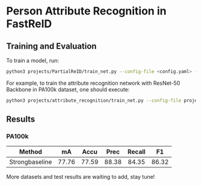 # Person Attribute Recognition in FastReID

## Training and Evaluation

To train a model, run:

```bash
python3 projects/PartialReID/train_net.py --config-file <config.yaml> --num-gpus 1
```

For example, to train the attribute recognition network with ResNet-50 Backbone in PA100k dataset,
one should execute:

```bash
python3 projects/attribute_recognition/train_net.py --config-file projects/attribute_recognition/configs/pa100.yml --num-gpus 4
```

## Results

### PA100k

| Method | mA | Accu | Prec | Recall | F1 |
|:--:|:--:|:--:|:--:|:--:|:--:|
| Strongbaseline | 77.76 | 77.59 | 88.38 | 84.35 | 86.32 |

More datasets and test results are waiting to add, stay tune!
